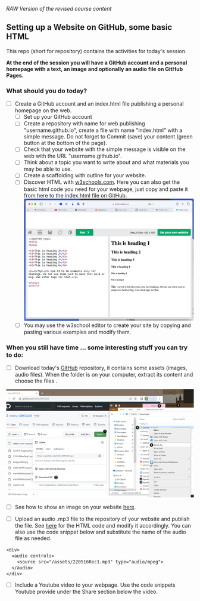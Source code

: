 *RAW Version of the revised course content*

## Setting up a Website on GitHub, some basic HTML

This repo (short for repository) contains the activities for today's session.

**At the end of the session you will have a GitHub account and a personal homepage with a text, an image and optionally an audio file on GitHub Pages.**

### What should you do today?
- [ ] Create a GitHub account and an index.html file publishing a personal homepage on the web.
	- [ ] Set up your GitHub account
	- [ ] Create a repository with name for web publishing "username.github.io", create a file with name "index.html" with a simple message. Do not forget to Commit (save) your content (green button at the bottom of the page).
	- [ ] Check that your website with the simple message is visible on the web with the URL "username.github.io".
	- [ ] Think about a topic you want to write about and what materials you may be able to use. 
	- [ ] Create a scaffolding with outline for your website.
	- [ ] Discover HTML with [w3schools.com](https://www.w3schools.com/html/default.asp). Here you can also get the basic html code you need for your webpage, just copy and paste it from here to the index.html file on GitHub. ![w3schools.com](/media/w3schoolsEx.png)
	- [ ] You may use the w3school editor to create your site by copying and pasting various examples and modify them. 
		
### When you still have time ... some interesting stuff you can try to do:

- [ ] Download today's [GitHub](https://github.com/mibrs/GPC5L03) repository, it contains some assets (images, audio files). When the folder is on your computer, extract its content and choose the files .
	
![How to clone a repository from GitHub](/media/221025HowToCloneWithGitHub.png)

- [ ] See how to show an image on your website [here](https://www.w3schools.com/tags/tag_img.asp).

- [ ] Upload an audio .mp3 file to the repository of your website and publish the file. See [here](https://www.w3schools.com/html/html5_audio.asp) for the HTML code and modify it accordingly. You can also use the code snippet below and substitute the name of the audio file as needed.
  
``` language=html
<div>
  <audio controls>
    <source src="/assets/220516Rec1.mp3" type="audio/mpeg">
  </audio>
</div>
```

- [ ] Include a Youtube video to your webpage. Use the code snippets Youtube provide under the Share section below the video.
